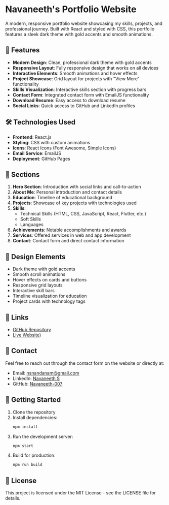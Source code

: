 # Navaneeth's Portfolio Website

A modern, responsive portfolio website showcasing my skills, projects, and professional journey. Built with React and styled with CSS, this portfolio features a sleek dark theme with gold accents and smooth animations.

## 🌟 Features

- **Modern Design**: Clean, professional dark theme with gold accents
- **Responsive Layout**: Fully responsive design that works on all devices
- **Interactive Elements**: Smooth animations and hover effects
- **Project Showcase**: Grid layout for projects with "View More" functionality
- **Skills Visualization**: Interactive skills section with progress bars
- **Contact Form**: Integrated contact form with EmailJS functionality
- **Download Resume**: Easy access to download resume
- **Social Links**: Quick access to GitHub and LinkedIn profiles

## 🛠️ Technologies Used

- **Frontend**: React.js
- **Styling**: CSS with custom animations
- **Icons**: React Icons (Font Awesome, Simple Icons)
- **Email Service**: EmailJS
- **Deployment**: GitHub Pages

## 📱 Sections

1. **Hero Section**: Introduction with social links and call-to-action
2. **About Me**: Personal introduction and contact details
3. **Education**: Timeline of educational background
4. **Projects**: Showcase of key projects with technologies used
5. **Skills**: 
   - Technical Skills (HTML, CSS, JavaScript, React, Flutter, etc.)
   - Soft Skills
   - Languages
6. **Achievements**: Notable accomplishments and awards
7. **Services**: Offered services in web and app development
8. **Contact**: Contact form and direct contact information

## 🎨 Design Elements

- Dark theme with gold accents
- Smooth scroll animations
- Hover effects on cards and buttons
- Responsive grid layouts
- Interactive skill bars
- Timeline visualization for education
- Project cards with technology tags

## 🔗 Links

- [GitHub Repository](https://github.com/Navaneeth-007/portfolio-website)
- [Live Website](https://navaneeth-portfolio-ebon.vercel.app/))

## 📝 Contact

Feel free to reach out through the contact form on the website or directly at:
- Email: nsnandanam@gmail.com
- LinkedIn: [Navaneeth S](https://linkedin.com/in/navaneeth-s-34694021b)
- GitHub: [Navaneeth-007](https://github.com/Navaneeth-007)

## 🚀 Getting Started

1. Clone the repository
2. Install dependencies:
   ```bash
   npm install
   ```
3. Run the development server:
   ```bash
   npm start
   ```
4. Build for production:
   ```bash
   npm run build
   ```

## 📄 License

This project is licensed under the MIT License - see the LICENSE file for details.
